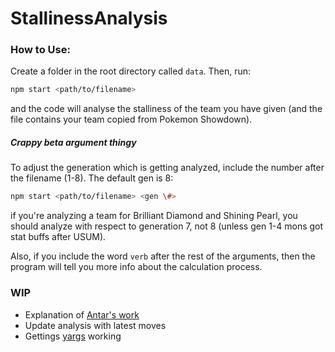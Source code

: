 # StallinessAnalysis
### How to Use:
Create a folder in the root directory called `data`. Then, run:
```bash
npm start <path/to/filename>
```
and the code will analyse the stalliness of the team you have given (and the file contains your team copied from Pokemon Showdown).

##### Crappy beta argument thingy

To adjust the generation which is getting analyzed, include the number after the filename (1-8). The default gen is 8:
```bash
npm start <path/to/filename> <gen \#>
```
if you're analyzing a team for Brilliant Diamond and Shining Pearl, you should analyze with respect to generation 7, not 8 (unless gen 1-4 mons got stat buffs after USUM).

Also, if you include the word `verb` after the rest of the arguments, then the program will tell you more info about the calculation process.

### WIP
- Explanation of [Antar's work](https://pokemetrics.wordpress.com/)
- Update analysis with latest moves
- Gettings [yargs](https://yargs.js.org/) working
